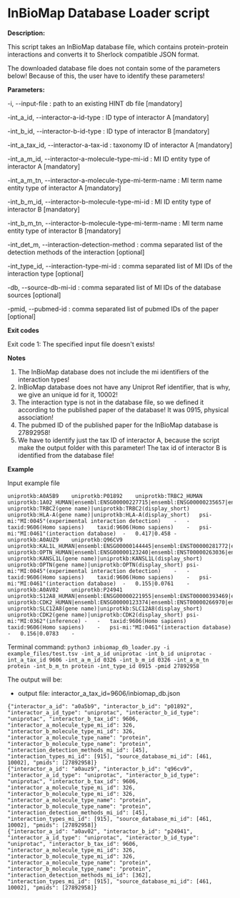 # InBioMap Database Loader script

**Description:**

This script takes an InBioMap database file, which contains protein-protein
interactions and converts it to Sherlock compatible JSON format.

The downloaded database file does not contain some of the parameters below!
Because of this, the user have to identify these parameters!


**Parameters:**

-i, --input-file <path>                                       : path to an existing HINT db file [mandatory]

-int_a_id, --interactor-a-id-type <str>                       : ID type of interactor A [mandatory]

-int_b_id, --interactor-b-id-type <str>                       : ID type of interactor B [mandatory]

-int_a_tax_id, --interactor-a-tax-id <int>                    : taxonomy ID of interactor A [mandatory]

-int_a_m_id, --interactor-a-molecule-type-mi-id <int>         : MI ID entity type of interactor A [mandatory]

-int_a_m_tn, --interactor-a-molecule-type-mi-term-name <str>  : MI term name entity type of interactor A [mandatory]

-int_b_m_id, --interactor-b-molecule-type-mi-id <int>         : MI ID entity type of interactor B [mandatory]

-int_b_m_tn, --interactor-b-molecule-type-mi-term-name <str>  : MI term name entity type of interactor B [mandatory]

-int_det_m, --interaction-detection-method <int>              : comma separated list of the detection methods of the interaction [optional]

-int_type_id, --interaction-type-mi-id <int>                  : comma separated list of MI IDs of the interaction type [optional]

-db, --source-db-mi-id <int>                                  : comma separated list of MI IDs of the database sources [optional]

-pmid, --pubmed-id <int>                                      : comma separated list of pubmed IDs of the paper [optional]


**Exit codes**

Exit code 1: The specified input file doesn't exists!


**Notes**

1) The InBioMap database does not include the mi identifiers of the interaction types!
2) InBioMap database does not have any Uniprot Ref identifier, that is why, we give an unique id for it, 10002!
3) The interaction type is not in the database file, so we defined it according to the published paper of the database!
It was 0915, physical association!
4) The pubmed ID of the published paper for the InBioMap database is 27892958!
5) We have to identify just the tax ID of interactor A, because the script make the output folder with this parameter!
The tax id of interactor B is identified from the database file!


**Example**

Input example file
```
uniprotkb:A0A5B9	uniprotkb:P01892	uniprotkb:TRBC2_HUMAN	uniprotkb:1A02_HUMAN|ensembl:ENSG00000227715|ensembl:ENSG00000235657|ensembl:ENST00000457879|ensembl:ENST00000547271|ensembl:ENST00000547522|ensembl:ENSP00000403575|ensembl:ENSP00000447962|ensembl:ENSP00000448077	uniprotkb:TRBC2(gene name)|uniprotkb:TRBC2(display_short)	uniprotkb:HLA-A(gene name)|uniprotkb:HLA-A(display_short)	psi-mi:"MI:0045"(experimental interaction detection)	-	-	taxid:9606(Homo sapiens)	taxid:9606(Homo sapiens)	-	psi-mi:"MI:0461"(interaction database)	-	0.417|0.458	-
uniprotkb:A0AUZ9	uniprotkb:Q96CV9	uniprotkb:KAL1L_HUMAN|ensembl:ENSG00000144445|ensembl:ENST00000281772|ensembl:ENST00000418791|ensembl:ENST00000452086|ensembl:ENST00000457374|ensembl:ENSP00000281772|ensembl:ENSP00000393432|ensembl:ENSP00000401408|ensembl:ENSP00000405724	uniprotkb:OPTN_HUMAN|ensembl:ENSG00000123240|ensembl:ENST00000263036|ensembl:ENST00000378747|ensembl:ENST00000378748|ensembl:ENST00000378752|ensembl:ENST00000378757|ensembl:ENST00000378764|ensembl:ENSP00000263036|ensembl:ENSP00000368021|ensembl:ENSP00000368022|ensembl:ENSP00000368027|ensembl:ENSP00000368032|ensembl:ENSP00000368040	uniprotkb:KANSL1L(gene name)|uniprotkb:KANSL1L(display_short)	uniprotkb:OPTN(gene name)|uniprotkb:OPTN(display_short)	psi-mi:"MI:0045"(experimental interaction detection)	-	-	taxid:9606(Homo sapiens)	taxid:9606(Homo sapiens)	-	psi-mi:"MI:0461"(interaction database)	-	0.155|0.0761	-
uniprotkb:A0AV02	uniprotkb:P24941	uniprotkb:S12A8_HUMAN|ensembl:ENSG00000221955|ensembl:ENST00000393469|ensembl:ENST00000430155|ensembl:ENST00000469902|ensembl:ENSP00000377112|ensembl:ENSP00000415713|ensembl:ENSP00000418783	uniprotkb:CDK2_HUMAN|ensembl:ENSG00000123374|ensembl:ENST00000266970|ensembl:ENST00000354056|ensembl:ENSP00000243067|ensembl:ENSP00000266970	uniprotkb:SLC12A8(gene name)|uniprotkb:SLC12A8(display_short)	uniprotkb:CDK2(gene name)|uniprotkb:CDK2(display_short)	psi-mi:"MI:0362"(inference)	-	-	taxid:9606(Homo sapiens)	taxid:9606(Homo sapiens)	-	psi-mi:"MI:0461"(interaction database)	-	0.156|0.0783	-
```

Terminal command:
`python3 inbiomap_db_loader.py -i example_files/test.tsv -int_a_id uniprotac -int_b_id uniprotac -int_a_tax_id 9606 -int_a_m_id 0326 -int_b_m_id 0326 -int_a_m_tn protein -int_b_m_tn protein -int_type_id 0915 -pmid 27892958`

The output will be:
- output file: interactor_a_tax_id=9606/inbiomap_db.json
```
{"interactor_a_id": "a0a5b9", "interactor_b_id": "p01892", "interactor_a_id_type": "uniprotac", "interactor_b_id_type": "uniprotac", "interactor_b_tax_id": 9606, "interactor_a_molecule_type_mi_id": 326, "interactor_b_molecule_type_mi_id": 326, "interactor_a_molecule_type_name": "protein", "interactor_b_molecule_type_name": "protein", "interaction_detection_methods_mi_id": [45], "interaction_types_mi_id": [915], "source_database_mi_id": [461, 10002], "pmids": [27892958]}
{"interactor_a_id": "a0auz9", "interactor_b_id": "q96cv9", "interactor_a_id_type": "uniprotac", "interactor_b_id_type": "uniprotac", "interactor_b_tax_id": 9606, "interactor_a_molecule_type_mi_id": 326, "interactor_b_molecule_type_mi_id": 326, "interactor_a_molecule_type_name": "protein", "interactor_b_molecule_type_name": "protein", "interaction_detection_methods_mi_id": [45], "interaction_types_mi_id": [915], "source_database_mi_id": [461, 10002], "pmids": [27892958]}
{"interactor_a_id": "a0av02", "interactor_b_id": "p24941", "interactor_a_id_type": "uniprotac", "interactor_b_id_type": "uniprotac", "interactor_b_tax_id": 9606, "interactor_a_molecule_type_mi_id": 326, "interactor_b_molecule_type_mi_id": 326, "interactor_a_molecule_type_name": "protein", "interactor_b_molecule_type_name": "protein", "interaction_detection_methods_mi_id": [362], "interaction_types_mi_id": [915], "source_database_mi_id": [461, 10002], "pmids": [27892958]}
```
